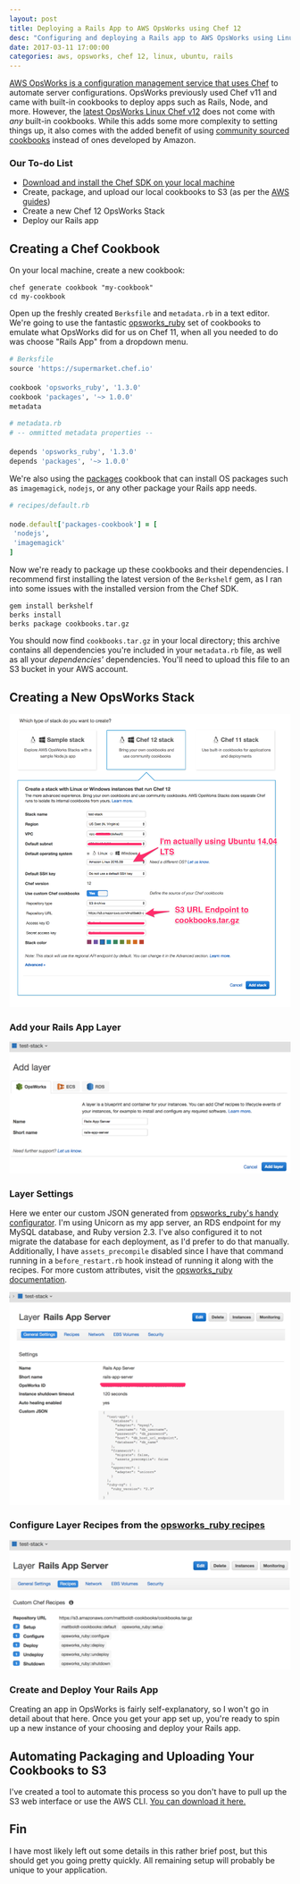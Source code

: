 ```yaml
---
layout: post
title: Deploying a Rails App to AWS OpsWorks using Chef 12
desc: "Configuring and deploying a Rails app to AWS OpsWorks using Linux Chef 12"
date: 2017-03-11 17:00:00
categories: aws, opsworks, chef 12, linux, ubuntu, rails
---
```



[AWS OpsWorks is a configuration management service that uses Chef](https://aws.amazon.com/opsworks/) to automate server configurations. OpsWorks previously used Chef v11 and came with built-in cookbooks to deploy apps such as Rails, Node, and more. However, the [latest OpsWorks Linux Chef v12](http://docs.aws.amazon.com/opsworks/latest/userguide/chef-12-linux.html) does not come with _any_ built-in cookbooks. While this adds some more complexity to setting things up, it also comes with the added benefit of using [community sourced cookbooks](https://github.com/chef-cookbooks) instead of ones developed by Amazon.


### Our To-do List

- [Download and install the Chef SDK on your local machine](https://downloads.chef.io/chefdk)
- Create, package, and upload our local cookbooks to S3 (as per the [AWS guides](http://docs.aws.amazon.com/opsworks/latest/userguide/best-practices-packaging-cookbooks-locally.html))
- Create a new Chef 12 OpsWorks Stack
- Deploy our Rails app

## Creating a Chef Cookbook

On your local machine, create a new cookbook:

```
chef generate cookbook "my-cookbook"
cd my-cookbook
```

Open up the freshly created `Berksfile` and `metadata.rb` in a text editor. We're going to use the fantastic [opsworks_ruby](https://github.com/ajgon/opsworks_ruby) set of cookbooks to emulate what OpsWorks did for us on Chef 11, when all you needed to do was choose "Rails App" from a dropdown menu.

```ruby
# Berksfile
source 'https://supermarket.chef.io'

cookbook 'opsworks_ruby', '1.3.0'
cookbook 'packages', '~> 1.0.0'
metadata
```

```ruby
# metadata.rb
# -- ommitted metadata properties --

depends 'opsworks_ruby', '1.3.0'
depends 'packages', '~> 1.0.0'

```

We're also using the [packages](https://github.com/mattray/packages-cookbook) cookbook that can install OS packages such as `imagemagick`, `nodejs`, or any other package your Rails app needs.

```ruby
# recipes/default.rb

node.default['packages-cookbook'] = [
 'nodejs',
 'imagemagick'
]
```

Now we're ready to package up these cookbooks and their dependencies. I recommend first installing the latest version of the `Berkshelf` gem, as I ran into some issues with the installed version from the Chef SDK.

```
gem install berkshelf
berks install
berks package cookbooks.tar.gz
```
You should now find `cookbooks.tar.gz` in your local directory; this archive contains all dependencies you're included in your `metadata.rb` file, as well as all your _dependencies'_ dependencies. You'll need to upload this file to an S3 bucket in your AWS account.


## Creating a New OpsWorks Stack

![create stack](../assets/img/aws-opsworks/create-stack.png)

### Add your Rails App Layer

![create layer](../assets/img/aws-opsworks/create-layer.png)

### Layer Settings

Here we enter our custom JSON generated from [opsworks_ruby's handy configurator](http://opsworks-ruby.rzegocki.pl/configuration-builder). I'm using Unicorn as my app server, an RDS endpoint for my MySQL database, and Ruby version 2.3. I've also configured it to not migrate the database for each deployment, as I'd prefer to do that manually. Additionally, I have `assets_precompile` disabled since I have that command running in a `before_restart.rb` hook instead of running it along with the recipes. For more custom attributes, visit the [opsworks_ruby documentation](http://opsworks-ruby.readthedocs.io/en/latest/attributes.html).

![general settings](../assets/img/aws-opsworks/general-settings.png)

### Configure Layer Recipes from the [opsworks_ruby recipes](http://opsworks-ruby.readthedocs.io/en/latest/recipes.html)

![create stack](../assets/img/aws-opsworks/create-recipes.png)

### Create and Deploy Your Rails App

Creating an app in OpsWorks is fairly self-explanatory, so I won't go in detail about that here. Once you get your app set up, you're ready to spin up a new instance of your choosing and deploy your Rails app.

## Automating Packaging and Uploading Your Cookbooks to S3

I've created a tool to automate this process so you don't have to pull up the S3 web interface or use the AWS CLI. [You can download it here.](https://gist.github.com/mattboldt/1d67be94b8b51ddb7a7ae07545ac997f)

<script src="https://gist.github.com/mattboldt/1d67be94b8b51ddb7a7ae07545ac997f.js"></script>

## Fin

I have most likely left out some details in this rather brief post, but this should get you going pretty quickly. All remaining setup will probably be unique to your application.